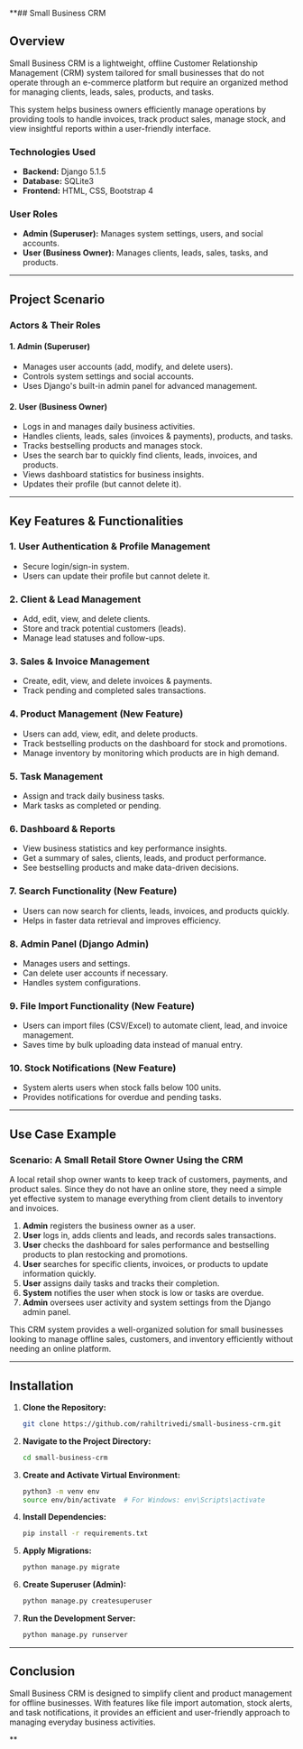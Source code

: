 **## Small Business CRM

## Overview
Small Business CRM is a lightweight, offline Customer Relationship Management (CRM) system tailored for small businesses that do not operate through an e-commerce platform but require an organized method for managing clients, leads, sales, products, and tasks.

This system helps business owners efficiently manage operations by providing tools to handle invoices, track product sales, manage stock, and view insightful reports within a user-friendly interface.

### Technologies Used
- **Backend:** Django 5.1.5
- **Database:** SQLite3
- **Frontend:** HTML, CSS, Bootstrap 4

### User Roles
- **Admin (Superuser):** Manages system settings, users, and social accounts.
- **User (Business Owner):** Manages clients, leads, sales, tasks, and products.

---

## Project Scenario

### Actors & Their Roles

#### 1. Admin (Superuser)
- Manages user accounts (add, modify, and delete users).
- Controls system settings and social accounts.
- Uses Django's built-in admin panel for advanced management.

#### 2. User (Business Owner)
- Logs in and manages daily business activities.
- Handles clients, leads, sales (invoices & payments), products, and tasks.
- Tracks bestselling products and manages stock.
- Uses the search bar to quickly find clients, leads, invoices, and products.
- Views dashboard statistics for business insights.
- Updates their profile (but cannot delete it).

---

## Key Features & Functionalities

### 1. User Authentication & Profile Management
- Secure login/sign-in system.
- Users can update their profile but cannot delete it.

### 2. Client & Lead Management
- Add, edit, view, and delete clients.
- Store and track potential customers (leads).
- Manage lead statuses and follow-ups.

### 3. Sales & Invoice Management
- Create, edit, view, and delete invoices & payments.
- Track pending and completed sales transactions.

### 4. Product Management (New Feature)
- Users can add, view, edit, and delete products.
- Track bestselling products on the dashboard for stock and promotions.
- Manage inventory by monitoring which products are in high demand.

### 5. Task Management
- Assign and track daily business tasks.
- Mark tasks as completed or pending.

### 6. Dashboard & Reports
- View business statistics and key performance insights.
- Get a summary of sales, clients, leads, and product performance.
- See bestselling products and make data-driven decisions.

### 7. Search Functionality (New Feature)
- Users can now search for clients, leads, invoices, and products quickly.
- Helps in faster data retrieval and improves efficiency.

### 8. Admin Panel (Django Admin)
- Manages users and settings.
- Can delete user accounts if necessary.
- Handles system configurations.

### 9. File Import Functionality (New Feature)
- Users can import files (CSV/Excel) to automate client, lead, and invoice management.
- Saves time by bulk uploading data instead of manual entry.

### 10. Stock Notifications (New Feature)
- System alerts users when stock falls below 100 units.
- Provides notifications for overdue and pending tasks.

---

## Use Case Example

### Scenario: A Small Retail Store Owner Using the CRM
A local retail shop owner wants to keep track of customers, payments, and product sales. Since they do not have an online store, they need a simple yet effective system to manage everything from client details to inventory and invoices.

1. **Admin** registers the business owner as a user.
2. **User** logs in, adds clients and leads, and records sales transactions.
3. **User** checks the dashboard for sales performance and bestselling products to plan restocking and promotions.
4. **User** searches for specific clients, invoices, or products to update information quickly.
5. **User** assigns daily tasks and tracks their completion.
6. **System** notifies the user when stock is low or tasks are overdue.
7. **Admin** oversees user activity and system settings from the Django admin panel.

This CRM system provides a well-organized solution for small businesses looking to manage offline sales, customers, and inventory efficiently without needing an online platform.

---

## Installation

1. **Clone the Repository:**
   ```bash
   git clone https://github.com/rahiltrivedi/small-business-crm.git
   ```

2. **Navigate to the Project Directory:**
   ```bash
   cd small-business-crm
   ```

3. **Create and Activate Virtual Environment:**
   ```bash
   python3 -m venv env
   source env/bin/activate  # For Windows: env\Scripts\activate
   ```

4. **Install Dependencies:**
   ```bash
   pip install -r requirements.txt
   ```

5. **Apply Migrations:**
   ```bash
   python manage.py migrate
   ```

6. **Create Superuser (Admin):**
   ```bash
   python manage.py createsuperuser
   ```

7. **Run the Development Server:**
   ```bash
   python manage.py runserver
   ```

---

## Conclusion
Small Business CRM is designed to simplify client and product management for offline businesses. With features like file import automation, stock alerts, and task notifications, it provides an efficient and user-friendly approach to managing everyday business activities.

**
